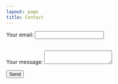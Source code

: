 ```yaml
---
layout: page
title: Contact
---
```

<form
  action="https://formspree.io/f/mzbyrgkr"
  method="POST"
>
  <label>
    Your email:
    <input type="email" name="_replyto">
  </label>
  
  <br><label>
    Your message:
    <textarea name="message"></textarea>
  </label>

  <!-- your other form fields go here -->

  <button type="submit">Send</button>
</form>
